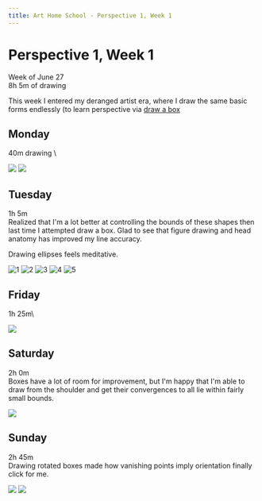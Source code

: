 ```yaml
---
title: Art Home School - Perspective 1, Week 1
---
```


<div class="ahs-update">

# Perspective 1, Week 1
Week of June 27 \
8h 5m of drawing

This week I entered my deranged artist era, where I draw the same basic forms endlessly (to learn perspective via [draw a box](http://drawabox.com)

## Monday
<div class="ahs-description">

40m drawing \
</div>

<div class="ahs-pics">
<p>
<img class="large" src="../img/art-home-school/perspective-1/week-1/mon-1.jpeg" />
<img class="large" src="../img/art-home-school/perspective-1/week-1/mon-2.jpeg" />
</p>
</div>

## Tuesday
<div class="ahs-description">

1h 5m \
Realized that I'm a lot better at controlling the bounds of these shapes then last time I attempted draw a box. Glad to see that figure drawing and head anatomy has improved my line accuracy.

Drawing ellipses feels meditative.
</div>

<div class="ahs-pics">

![1](../img/art-home-school/perspective-1/week-1/tue-1.jpeg)
![2](../img/art-home-school/perspective-1/week-1/tue-2.jpeg)
![3](../img/art-home-school/perspective-1/week-1/tue-3.jpeg)
![4](../img/art-home-school/perspective-1/week-1/tue-3.jpeg)
![5](../img/art-home-school/perspective-1/week-1/tue-5.jpeg)
</div>

## Friday
<div class="ahs-description">

1h 25m\
</div>

<div class="ahs-pics">

<img class="large" src="../img/art-home-school/perspective-1/week-1/fri-1.jpeg" />
</div>

## Saturday
<div class="ahs-description">

2h 0m\
Boxes have a lot of room for improvement, but I'm happy that I'm able to draw from the shoulder and get their convergences to all lie within fairly small bounds.
</div>

<div class="ahs-pics">

<img class="large" src="../img/art-home-school/perspective-1/week-1/sat-1.jpeg" />
</div>

## Sunday
<div class="ahs-description">

2h 45m\
Drawing rotated boxes made how vanishing points imply orientation finally click for me.
</div>

<div class="ahs-pics">

<img class="large" src="../img/art-home-school/perspective-1/week-1/sun-1.jpeg" />
<img class="large" src="../img/art-home-school/perspective-1/week-1/sun-2.jpeg" />
</div>
